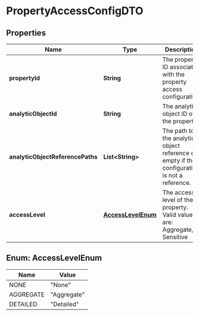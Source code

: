 

# PropertyAccessConfigDTO


## Properties

| Name | Type | Description | Notes |
|------------ | ------------- | ------------- | -------------|
|**propertyId** | **String** | The property ID associated with the property access configuration. |  [optional] |
|**analyticObjectId** | **String** | The analytic object ID of the property. |  [optional] |
|**analyticObjectReferencePaths** | **List&lt;String&gt;** | The path to the analytic object reference or empty if the configuration is not a reference. |  [optional] |
|**accessLevel** | [**AccessLevelEnum**](#AccessLevelEnum) | The access level of the property. Valid values are: Aggregate, Sensitive |  [optional] |



## Enum: AccessLevelEnum

| Name | Value |
|---- | -----|
| NONE | &quot;None&quot; |
| AGGREGATE | &quot;Aggregate&quot; |
| DETAILED | &quot;Detailed&quot; |




